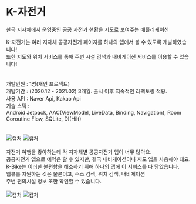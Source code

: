 # K-자전거

한국 지자체에서 운영중인 공공 자전거 현황을 지도로 보여주는 애플리케이션 <br>

K-자전거는 여러 지자체 공공자전거 페이지를 하나의 앱에서 볼 수 있도록 개발하였습니다! <br>
또한 지도와 위치 서비스를 통해 주변 시설 검색과 내비게이션 서비스를 이용할 수 있습니다! <r><br>
<br><br>
개발인원 : 1명(개인 프로젝트) <br>
개발기간 : (2020.12 - 2021.02) 3개월. 출시 이후 지속적인 리팩토링 적용.<br>
사용 API : Naver Api, Kakao Api<br>
기술 스택 : <br>
Android Jetpack, AAC(ViewModel, LiveData, Binding, Navigation), Room<br>
Coroutine Flow, SQLite, DI(Hilt) <br>
<br><br>
![캡처](./images/1.PNG)
![캡처](./images/4.PNG)
<br><br>
자전거 여행을 좋아하는데 각 지자체별 공공자전거 앱이 너무 많아요. <br> 
공공자전거 앱으로 예약은 할 수 있지만, 결국 내비게이션이나 지도 앱을 사용해야 돼요. <br>
K-Bike는 이러한 불편함을 해소하기 위해 하나의 앱에 이 서비스를 다 담았습니다. <br>
웹뷰를 지원하는 것은 물론이고, 주소 검색, 위치 검색, 내비게이션 <br>
주변 편의시설 정보 또한 확인할 수 있습니다. 
<br><br>
![캡처](./images/2.PNG)
![캡처](./images/3.PNG)

